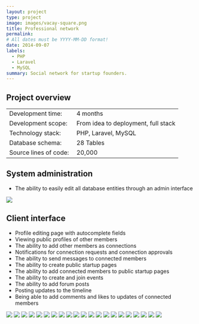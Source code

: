 ```yaml
---
layout: project
type: project
image: images/vacay-square.png
title: Professional network
permalink: 
# All dates must be YYYY-MM-DD format!
date: 2014-09-07
labels:
  - PHP
  - Laravel
  - MySQL
summary: Social network for startup founders.
---
```


## Project overview

<table>
  <tr>
    <td>Development time:&nbsp;</td>
    <td>4 months</td>
  </tr>
  <tr>
    <td>Development scope:&nbsp;</td>
    <td>From idea to deployment, full stack</td>
  </tr>
  <tr>
    <td>Technology stack:&nbsp;</td>
    <td>PHP, Laravel, MySQL</td>
  </tr>
  <tr>
    <td>Database schema:&nbsp;</td>
    <td>28 Tables</td>
  </tr>
  <tr>
    <td>Source lines of code:&nbsp;</td>
    <td>20,000</td>
  </tr>
</table>

## System administration

- The ability to easily edit all database entities through an admin interface

<div class="ui small rounded images">
  <a href="../images/pn_01.png" target="_blank"><img class="ui image" src="../images/pn_01.png"></a>
</div>

## Client interface

- Profile editing page with autocomplete fields
- Viewing public profiles of other members
- The ability to add other members as connections
- Notifications for connection requests and connection approvals
- The ability to send messages to connected members
- The ability to create public startup pages
- The ability to add connected members to public startup pages
- The ability to create and join events
- The ability to add forum posts
- Posting updates to the timeline
- Being able to add comments and likes to updates of connected members

<div class="ui small rounded images">
  <a href="../images/pn_01.png" target="_blank"><img class="ui image" src="../images/pn_01.png"></a>
  <a href="../images/pn_03.png" target="_blank"><img class="ui image" src="../images/pn_03.png"></a>
  <a href="../images/pn_04.png" target="_blank"><img class="ui image" src="../images/pn_04.png"></a>
  <a href="../images/pn_05a.png" target="_blank"><img class="ui image" src="../images/pn_05a.png"></a>
  <a href="../images/pn_05b.png" target="_blank"><img class="ui image" src="../images/pn_05b.png"></a>
  <a href="../images/pn_05c.png" target="_blank"><img class="ui image" src="../images/pn_05c.png"></a>
  <a href="../images/pn_05d.png" target="_blank"><img class="ui image" src="../images/pn_05d.png"></a>
  <a href="../images/pn_05e.png" target="_blank"><img class="ui image" src="../images/pn_05e.png"></a>
  <a href="../images/pn_05f.png" target="_blank"><img class="ui image" src="../images/pn_05f.png"></a>
  <a href="../images/pn_06.png" target="_blank"><img class="ui image" src="../images/pn_06.png"></a>
  <a href="../images/pn_07.png" target="_blank"><img class="ui image" src="../images/pn_07.png"></a>
  <a href="../images/pn_08.png" target="_blank"><img class="ui image" src="../images/pn_08.png"></a>
  <a href="../images/pn_09.png" target="_blank"><img class="ui image" src="../images/pn_09.png"></a>
  <a href="../images/pn_10.png" target="_blank"><img class="ui image" src="../images/pn_10.png"></a>
  <a href="../images/pn_11.png" target="_blank"><img class="ui image" src="../images/pn_11.png"></a>
  <a href="../images/pn_13.png" target="_blank"><img class="ui image" src="../images/pn_13.png"></a>
  <a href="../images/pn_14.png" target="_blank"><img class="ui image" src="../images/pn_14.png"></a>
  <a href="../images/pn_15.png" target="_blank"><img class="ui image" src="../images/pn_15.png"></a>
  <a href="../images/pn_16.png" target="_blank"><img class="ui image" src="../images/pn_16.png"></a>
  <a href="../images/pn_17.png" target="_blank"><img class="ui image" src="../images/pn_17.png"></a>
  <a href="../images/pn_18.png" target="_blank"><img class="ui image" src="../images/pn_18.png"></a>
</div>
